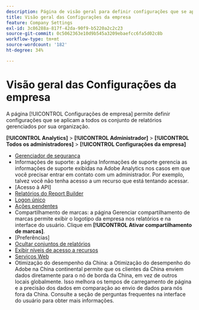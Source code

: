 ```yaml
---
description: Página de visão geral para definir configurações que se aplicam a todos os conjuntos de relatórios gerenciados por sua organização.
title: Visão geral das Configurações da empresa
feature: Company Settings
exl-id: 3c86288a-817f-42da-90f9-b5220a2c2c23
source-git-commit: 0c5062363e10d9b545a3209ebaefcc6fa5d02c8b
workflow-type: tm+mt
source-wordcount: '182'
ht-degree: 34%

---
```


# Visão geral das Configurações da empresa

A página [!UICONTROL Configurações de empresa] permite definir configurações que se aplicam a todos os conjunto de relatórios gerenciados por sua organização.

**[!UICONTROL Analytics]** > **[!UICONTROL Administrador]** > **[!UICONTROL Todos os administradores]** > **[!UICONTROL Configurações da empresa]**

+ [Gerenciador de segurança](security-manager.md)
+ Informações de suporte: a página Informações de suporte gerencia as informações de suporte exibidas na Adobe Analytics nos casos em que você precisar entrar em contato com um administrador. Por exemplo, talvez você não tenha acesso a um recurso que está tentando acessar.
+ [Acesso à API]
+ [Relatórios do Report Builder](report-builder-reports-admin.md)
+ [Logon único](single-signon-admin.md)
+ [Ações pendentes](pending-actions-admin.md)
+ Compartilhamento de marcas: a página Gerenciar compartilhamento de marcas permite exibir o logotipo da empresa nos relatórios e na interface do usuário. Clique em **[!UICONTROL Ativar compartilhamento de marcas]**.
+ [Preferências]
+ [Ocultar conjuntos de relatórios](c-hide-report-suites.md)
+ [Exibir níveis de acesso a recursos](feature-access-levels.md)
+ [Serviços Web](web-services-admin.md)
+ Otimização do desempenho da China: a Otimização do desempenho do Adobe na China continental permite que os clientes da China enviem dados diretamente para o nó de borda da China, em vez de outros locais globalmente. Isso melhora os tempos de carregamento de página e a precisão dos dados em comparação ao envio de dados para nós fora da China. Consulte a seção de perguntas frequentes na interface do usuário para obter mais informações.